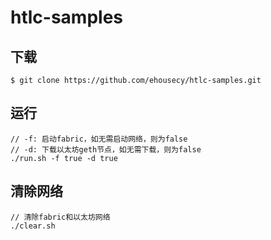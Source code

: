 # htlc-samples

## 下载
```
$ git clone https://github.com/ehousecy/htlc-samples.git
```

## 运行
```
// -f: 启动fabric，如无需启动网络，则为false
// -d: 下载以太坊geth节点，如无需下载，则为false
./run.sh -f true -d true
```

## 清除网络
```
// 清除fabric和以太坊网络
./clear.sh
```